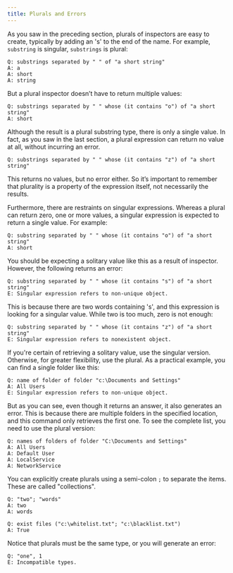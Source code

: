 ```yaml
---
title: Plurals and Errors
---
```


As you saw in the preceding section, plurals of inspectors are easy to create,
typically by adding an 's' to the end of the name. For example, `substring` is
singular, `substrings` is plural:

````
Q: substrings separated by " " of "a short string"
A: a
A: short
A: string
````

But a plural inspector doesn’t have to return multiple values:

````
Q: substrings separated by " " whose (it contains "o") of "a short string"
A: short
````

Although the result is a plural substring type, there is only a single value. In
fact, as you saw in the last section, a plural expression can return no value at
all, without incurring an error.

````
Q: substrings separated by " " whose (it contains "z") of "a short string"
````

This returns no values, but no error either. So it’s important to remember that
plurality is a property of the expression itself, not necessarily the results.

Furthermore, there are restraints on singular expressions. Whereas a plural can
return zero, one or more values, a singular expression is expected to return a
single value. For example:

````
Q: substring separated by " " whose (it contains "o") of "a short string"
A: short
````

You should be expecting a solitary value like this as a result of inspector.
However, the following returns an error:

````
Q: substring separated by " " whose (it contains "s") of "a short string"
E: Singular expression refers to non-unique object.
````

This is because there are two words containing 's', and this expression is
looking for a singular value. While two is too much, zero is not enough:

````
Q: substring separated by " " whose (it contains "z") of "a short string"
E: Singular expression refers to nonexistent object.
````

If you're certain of retrieving a solitary value, use the singular version.
Otherwise, for greater flexibility, use the plural. As a practical example, you
can find a single folder like this:

````
Q: name of folder of folder "c:\Documents and Settings"
A: All Users
E: Singular expression refers to non-unique object. 
````

But as you can see, even though it returns an answer, it also generates an
error. This is because there are multiple folders in the specified location, and
this command only retrieves the first one. To see the complete list, you need to
use the plural version:

````
Q: names of folders of folder "C:\Documents and Settings"
A: All Users
A: Default User
A: LocalService
A: NetworkService
````

You can explicitly create plurals using a semi-colon `;` to separate the items.
These are called "collections".

````
Q: "two"; "words"
A: two
A: words
````

````
Q: exist files ("c:\whitelist.txt"; "c:\blacklist.txt")
A: True
````

Notice that plurals must be the same type, or you will generate an error:

````
Q: "one", 1
E: Incompatible types.
````
